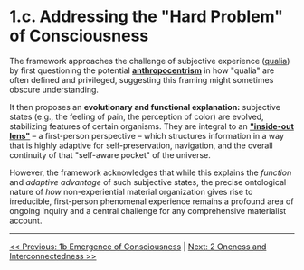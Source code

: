 # **1.c. Addressing the "Hard Problem" of Consciousness**

The framework approaches the challenge of subjective experience ([qualia](glossary.md#qualia)) by first questioning the potential [**anthropocentrism**](glossary.md#anthropocentrism) in how "qualia" are often defined and privileged, suggesting this framing might sometimes obscure understanding.

It then proposes an **evolutionary and functional explanation:** subjective states (e.g., the feeling of pain, the perception of color) are evolved, stabilizing features of certain organisms. They are integral to an [**"inside-out lens"**](glossary.md#inside-out-lens) – a first-person perspective – which structures information in a way that is highly adaptive for self-preservation, navigation, and the overall continuity of that "self-aware pocket" of the universe.

However, the framework acknowledges that while this explains the *function* and *adaptive advantage* of such subjective states, the precise ontological nature of *how* non-experiential material organization gives rise to irreducible, first-person phenomenal experience remains a profound area of ongoing inquiry and a central challenge for any comprehensive materialist account.

---

[<< Previous: 1b Emergence of Consciousness](1b-emergence-of-consciousness.md) | [Next: 2 Oneness and Interconnectedness >>](2-oneness-interconnectedness.md)